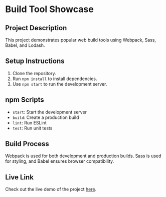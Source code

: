 # Build Tool Showcase

## Project Description

This project demonstrates popular web build tools using Webpack, Sass, Babel, and Lodash.

## Setup Instructions

1. Clone the repository.
2. Run `npm install` to install dependencies.
3. Use `npm start` to run the development server.

## npm Scripts

- `start`: Start the development server
- `build`: Create a production build
- `lint`: Run ESLint
- `test`: Run unit tests

## Build Process

Webpack is used for both development and production builds. Sass is used for styling, and Babel ensures browser compatibility.

## Live Link

Check out the live demo of the project [here](https://radiant-madeleine-9c873b.netlify.app/).
